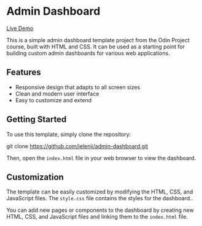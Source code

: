 # Admin Dashboard

[Live Demo](https://jelenji.github.io/admin-dashboard/)

This is a simple admin dashboard template project from the Odin Project course, built with HTML and CSS. It can be used as a starting point for building custom admin dashboards for various web applications.

## Features

- Responsive design that adapts to all screen sizes
- Clean and modern user interface
- Easy to customize and extend

## Getting Started

To use this template, simply clone the repository:

git clone https://github.com/jelenji/admin-dashboard.git

Then, open the `index.html` file in your web browser to view the dashboard.

## Customization

The template can be easily customized by modifying the HTML, CSS, and JavaScript files. The `style.css` file contains the styles for the dashboard..

You can add new pages or components to the dashboard by creating new HTML, CSS, and JavaScript files and linking them to the `index.html` file.